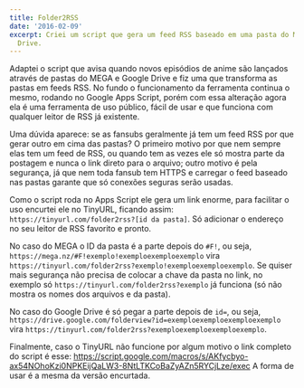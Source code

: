 ```yaml
---
title: Folder2RSS
date: '2016-02-09'
excerpt: Criei um script que gera um feed RSS baseado em uma pasta do MEGA ou Google
  Drive.
---
```




Adaptei o script que avisa quando novos episódios de anime são lançados
através de pastas do MEGA e Google Drive e fiz uma que transforma as pastas
em feeds RSS. No fundo o funcionamento da ferramenta continua o mesmo,
rodando no Google Apps Script, porém com essa alteração agora ela é uma
ferramenta de uso público, fácil de usar e que funciona com qualquer leitor
de RSS já existente.

Uma dúvida aparece: se as fansubs geralmente já tem um feed RSS por que
gerar outro em cima das pastas? O primeiro motivo por que nem sempre elas
tem um feed de RSS, ou quando tem as vezes ele só mostra parte da postagem
e nunca o link direto para o arquivo; outro motivo é pela segurança, já que
nem toda fansub tem HTTPS e carregar o feed baseado nas pastas garante que
só conexões seguras serão usadas.

Como o script roda no Apps Script ele gera um link enorme, para facilitar o
uso encurtei ele no TinyURL, ficando assim:
`https://tinyurl.com/folder2rss?[id da pasta]`. Só adicionar o endereço no
seu leitor de RSS favorito e pronto.

No caso do MEGA o ID da pasta é a parte depois do `#F!`, ou seja,
`https://mega.nz/#F!exemplo!exemploexemploexemplo` vira
`https://tinyurl.com/folder2rss?exemplo!exemploexemploexemplo`. Se quiser
mais segurança não precisa de colocar a chave da pasta no link, no exemplo
só `https://tinyurl.com/folder2rss?exemplo` já funciona (só não mostra os
nomes dos arquivos e da pasta).

No caso do Google Drive é só pegar a parte depois de `id=`, ou seja,
`https://drive.google.com/folderview?id=exemploexemploexemploexemplo` vira
`https://tinyurl.com/folder2rss?exemploexemploexemploexemplo`.

Finalmente, caso o TinyURL não funcione por algum motivo o link completo do
script é esse:
https://script.google.com/macros/s/AKfycbyo-ax54NOhoKzi0NPKEijQaLW3-8NtLTKCoBaZyAZn5RYCjLze/exec
A forma de usar é a mesma da versão encurtada.
